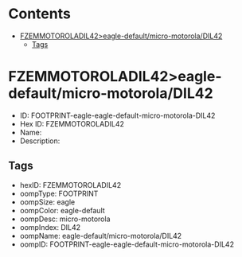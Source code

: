 



Contents
========

* [FZEMMOTOROLADIL42>eagle-default/micro-motorola/DIL42](#fzemmotoroladil42eagle-defaultmicro-motoroladil42)
	* [Tags](#tags)

# FZEMMOTOROLADIL42>eagle-default/micro-motorola/DIL42

- ID: FOOTPRINT-eagle-eagle-default-micro-motorola-DIL42
- Hex ID: FZEMMOTOROLADIL42
- Name: 
- Description: 

## Tags

- hexID: FZEMMOTOROLADIL42
- oompType: FOOTPRINT
- oompSize: eagle
- oompColor: eagle-default
- oompDesc: micro-motorola
- oompIndex: DIL42
- oompName: eagle-default/micro-motorola/DIL42
- oompID: FOOTPRINT-eagle-eagle-default-micro-motorola-DIL42
